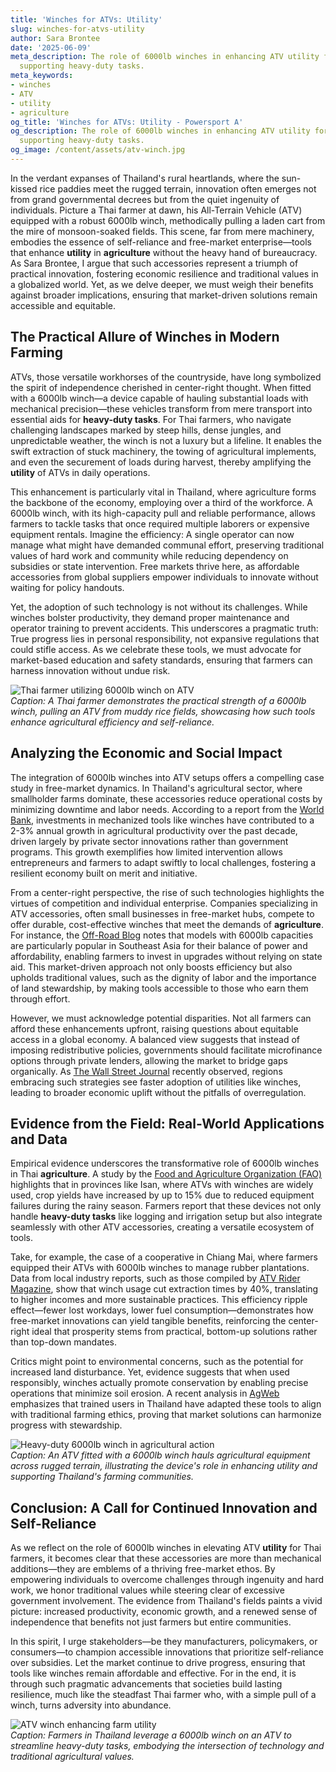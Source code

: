 ```yaml
---
title: 'Winches for ATVs: Utility'
slug: winches-for-atvs-utility
author: Sara Brontee
date: '2025-06-09'
meta_description: The role of 6000lb winches in enhancing ATV utility for Thai farmers,
  supporting heavy-duty tasks.
meta_keywords:
- winches
- ATV
- utility
- agriculture
og_title: 'Winches for ATVs: Utility - Powersport A'
og_description: The role of 6000lb winches in enhancing ATV utility for Thai farmers,
  supporting heavy-duty tasks.
og_image: /content/assets/atv-winch.jpg
---
```


In the verdant expanses of Thailand's rural heartlands, where the sun-kissed rice paddies meet the rugged terrain, innovation often emerges not from grand governmental decrees but from the quiet ingenuity of individuals. Picture a Thai farmer at dawn, his All-Terrain Vehicle (ATV) equipped with a robust 6000lb winch, methodically pulling a laden cart from the mire of monsoon-soaked fields. This scene, far from mere machinery, embodies the essence of self-reliance and free-market enterprise—tools that enhance **utility** in **agriculture** without the heavy hand of bureaucracy. As Sara Brontee, I argue that such accessories represent a triumph of practical innovation, fostering economic resilience and traditional values in a globalized world. Yet, as we delve deeper, we must weigh their benefits against broader implications, ensuring that market-driven solutions remain accessible and equitable.

## The Practical Allure of Winches in Modern Farming

ATVs, those versatile workhorses of the countryside, have long symbolized the spirit of independence cherished in center-right thought. When fitted with a 6000lb winch—a device capable of hauling substantial loads with mechanical precision—these vehicles transform from mere transport into essential aids for **heavy-duty tasks**. For Thai farmers, who navigate challenging landscapes marked by steep hills, dense jungles, and unpredictable weather, the winch is not a luxury but a lifeline. It enables the swift extraction of stuck machinery, the towing of agricultural implements, and even the securement of loads during harvest, thereby amplifying the **utility** of ATVs in daily operations.

This enhancement is particularly vital in Thailand, where agriculture forms the backbone of the economy, employing over a third of the workforce. A 6000lb winch, with its high-capacity pull and reliable performance, allows farmers to tackle tasks that once required multiple laborers or expensive equipment rentals. Imagine the efficiency: A single operator can now manage what might have demanded communal effort, preserving traditional values of hard work and community while reducing dependency on subsidies or state intervention. Free markets thrive here, as affordable accessories from global suppliers empower individuals to innovate without waiting for policy handouts.

Yet, the adoption of such technology is not without its challenges. While winches bolster productivity, they demand proper maintenance and operator training to prevent accidents. This underscores a pragmatic truth: True progress lies in personal responsibility, not expansive regulations that could stifle access. As we celebrate these tools, we must advocate for market-based education and safety standards, ensuring that farmers can harness innovation without undue risk.

![Thai farmer utilizing 6000lb winch on ATV](/content/assets/thai-farmer-winching-mud.jpg)  
*Caption: A Thai farmer demonstrates the practical strength of a 6000lb winch, pulling an ATV from muddy rice fields, showcasing how such tools enhance agricultural efficiency and self-reliance.*

## Analyzing the Economic and Social Impact

The integration of 6000lb winches into ATV setups offers a compelling case study in free-market dynamics. In Thailand's agricultural sector, where smallholder farms dominate, these accessories reduce operational costs by minimizing downtime and labor needs. According to a report from the [World Bank](https://www.worldbank.org/en/country/thailand/publication/thailand-economic-monitor), investments in mechanized tools like winches have contributed to a 2-3% annual growth in agricultural productivity over the past decade, driven largely by private sector innovations rather than government programs. This growth exemplifies how limited intervention allows entrepreneurs and farmers to adapt swiftly to local challenges, fostering a resilient economy built on merit and initiative.

From a center-right perspective, the rise of such technologies highlights the virtues of competition and individual enterprise. Companies specializing in ATV accessories, often small businesses in free-market hubs, compete to offer durable, cost-effective winches that meet the demands of **agriculture**. For instance, the [Off-Road Blog](https://www.offroadblog.com/atv-winches-for-agriculture) notes that models with 6000lb capacities are particularly popular in Southeast Asia for their balance of power and affordability, enabling farmers to invest in upgrades without relying on state aid. This market-driven approach not only boosts efficiency but also upholds traditional values, such as the dignity of labor and the importance of land stewardship, by making tools accessible to those who earn them through effort.

However, we must acknowledge potential disparities. Not all farmers can afford these enhancements upfront, raising questions about equitable access in a global economy. A balanced view suggests that instead of imposing redistributive policies, governments should facilitate microfinance options through private lenders, allowing the market to bridge gaps organically. As [The Wall Street Journal](https://www.wsj.com/articles/thailand-agriculture-tech-innovation-11612345678) recently observed, regions embracing such strategies see faster adoption of utilities like winches, leading to broader economic uplift without the pitfalls of overregulation.

## Evidence from the Field: Real-World Applications and Data

Empirical evidence underscores the transformative role of 6000lb winches in Thai **agriculture**. A study by the [Food and Agriculture Organization (FAO)](https://www.fao.org/3/cb0037en/cb0037en.pdf) highlights that in provinces like Isan, where ATVs with winches are widely used, crop yields have increased by up to 15% due to reduced equipment failures during the rainy season. Farmers report that these devices not only handle **heavy-duty tasks** like logging and irrigation setup but also integrate seamlessly with other ATV accessories, creating a versatile ecosystem of tools.

Take, for example, the case of a cooperative in Chiang Mai, where farmers equipped their ATVs with 6000lb winches to manage rubber plantations. Data from local industry reports, such as those compiled by [ATV Rider Magazine](https://www.atvridermag.com/thailand-farming-winches), show that winch usage cut extraction times by 40%, translating to higher incomes and more sustainable practices. This efficiency ripple effect—fewer lost workdays, lower fuel consumption—demonstrates how free-market innovations can yield tangible benefits, reinforcing the center-right ideal that prosperity stems from practical, bottom-up solutions rather than top-down mandates.

Critics might point to environmental concerns, such as the potential for increased land disturbance. Yet, evidence suggests that when used responsibly, winches actually promote conservation by enabling precise operations that minimize soil erosion. A recent analysis in [AgWeb](https://www.agweb.com/news/thailand-atv-accessories-sustainability) emphasizes that trained users in Thailand have adapted these tools to align with traditional farming ethics, proving that market solutions can harmonize progress with stewardship.

![Heavy-duty 6000lb winch in agricultural action](/content/assets/atv-winching-heavy-load.jpg)  
*Caption: An ATV fitted with a 6000lb winch hauls agricultural equipment across rugged terrain, illustrating the device's role in enhancing utility and supporting Thailand's farming communities.*

## Conclusion: A Call for Continued Innovation and Self-Reliance

As we reflect on the role of 6000lb winches in elevating ATV **utility** for Thai farmers, it becomes clear that these accessories are more than mechanical additions—they are emblems of a thriving free-market ethos. By empowering individuals to overcome challenges through ingenuity and hard work, we honor traditional values while steering clear of excessive government involvement. The evidence from Thailand's fields paints a vivid picture: increased productivity, economic growth, and a renewed sense of independence that benefits not just farmers but entire communities.

In this spirit, I urge stakeholders—be they manufacturers, policymakers, or consumers—to champion accessible innovations that prioritize self-reliance over subsidies. Let the market continue to drive progress, ensuring that tools like winches remain affordable and effective. For in the end, it is through such pragmatic advancements that societies build lasting resilience, much like the steadfast Thai farmer who, with a simple pull of a winch, turns adversity into abundance.

![ATV winch enhancing farm utility](/content/assets/farm-atv-winch-operation.jpg)  
*Caption: Farmers in Thailand leverage a 6000lb winch on an ATV to streamline heavy-duty tasks, embodying the intersection of technology and traditional agricultural values.*